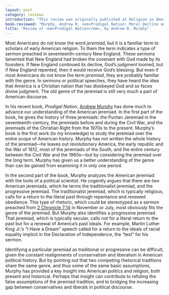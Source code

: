 ```yaml
---
layout: post
category: reviews
introduction: "This review was originally published at Religion in America."
book-reviewed: "Murphy, Andrew R. <em>Prodigal Nation: Moral Decline and Divine Punishment from New England to 9/11</em>. Oxford: Oxford University Press, 2009. 232 pages. ISBN: 978-0-19-532128-9."
title: "Review of <em>Prodigal Nation</em>, by Andrew R. Murphy"
---
```


Most Americans do not know the word *jeremiad*, but it is a familiar term to
scholars of early American religion. To them the term indicates a type
of sermon preached in seventeenth-century New England. These sermons
lamented that New England had broken the covenant with God made by its
founders. If New England continued its decline, God’s judgment loomed,
but if New England repented, then it would receive God’s blessing. But
even if most Americans do not know the term *jeremiad*, they are
probably familiar with the genre. In sermons or political speeches, they
have heard the idea that America is a Christian nation that has
disobeyed God and so faces divine judgment. The old genre of the
jeremiad is still very much a part of American discourse.

In his recent book, *Prodigal Nation*, [Andrew
Murphy](http://wwwstage.valpo.edu/christc/murphy.html) has done much to
advance our understanding of the American jeremiad. In the first part of
the book, he gives the history of three jeremiads: the Puritan Jeremiad
in the seventeenth-century, the jeremiads before and during the Civil
War, and the jeremiads of the Christian Right from the 1970s to the
present. Murphy’s book is the first work (to my knowledge) to study the
jeremiad over the entire scope of American history. Murphy has not
written the whole history of the jeremiad—he leaves out revolutionary
America, the early republic and the War of 1812, most of the jeremiads
of the South, and the entire century between the Civil War and the
1960s—but by considering the jeremiad over the long term, Murphy has
given us a better understanding of the genre than can be gained from
examining it in only one period.

In the second part of the book, Murphy analyzes the American jeremiad
with the tools of a political scientist. He cogently argues that there
are *two* American jeremiads, which he terms the traditionalist
jeremiad, and the progressive jeremiad. The traditionalist jeremiad,
which is typically religious, calls for a return to the literal past
through repentance and renewed obedience. This type of rhetoric, which
could be stereotyped as a sermon preached from [2 Chronicle
7:14](http://www.esvstudybible.org/search?q=2+Chronicle+7:14) in
November or July, most obviously fits the genre of the jeremiad. But
Murphy also identifies a progressive jeremiad. That jeremiad, which is
typically secular, calls not for a literal return to the past but for a
renewal of America’s past ideals. For example, Martin Luther King Jr.’s
“I Have a Dream” speech called for a return to the ideals of racial
equality implicit in the Declaration of Independence, the “text” for his
sermon.

Identifying a particular jeremiad as traditional or progressive can be
difficult, given the constant realignments of conservatism and
liberalism in American political history. But by pointing out that two
competing rhetorical traditions share the same genre, and thus some of
the same basic assumptions, Murphy has provided a key insight into
American politics and religion, both present and historical. Perhaps
that insight can contribute to refuting the false assumptions of the
jeremiad tradition, and to bridging the increasing gap between
conservatives and liberals in political discourse.
